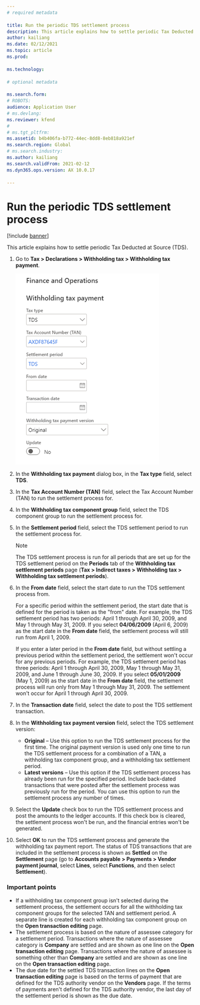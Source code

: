 ```yaml
---
# required metadata

title: Run the periodic TDS settlement process
description: This article explains how to settle periodic Tax Deducted at Source (TDS).
author: kailiang
ms.date: 02/12/2021
ms.topic: article
ms.prod: 

ms.technology: 

# optional metadata

ms.search.form: 
# ROBOTS: 
audience: Application User
# ms.devlang: 
ms.reviewer: kfend
# 
# ms.tgt_pltfrm: 
ms.assetid: b4b406fa-b772-44ec-8dd8-8eb818a921ef
ms.search.region: Global
# ms.search.industry: 
ms.author: kailiang
ms.search.validFrom: 2021-02-12
ms.dyn365.ops.version: AX 10.0.17

---
```


# Run the periodic TDS settlement process

[!include [banner](../../includes/banner.md)]

This article explains how to settle periodic Tax Deducted at Source (TDS).

1. Go to **Tax \> Declarations \> Withholding tax \> Withholding tax payment**.

    [![Withholding tax payment dialog box.](../media/apac-ind-TDS-47.png)](/media/apac-ind-TDS-47.png)

2. In the **Withholding tax payment** dialog box, in the **Tax type** field, select **TDS**.
3. In the **Tax Account Number (TAN)** field, select the Tax Account Number (TAN) to run the settlement process for.
4. In the **Withholding tax component group** field, select the TDS component group to run the settlement process for.
5. In the **Settlement period** field, select the TDS settlement period to run the settlement process for.

    > [!NOTE]
    > The TDS settlement process is run for all periods that are set up for the TDS settlement period on the **Periods** tab of the **Withholding tax settlement periods** page (**Tax \> Indirect taxes \> Withholding tax \> Withholding tax settlement periods**).

6. In the **From date** field, select the start date to run the TDS settlement process from.

    For a specific period within the settlement period, the start date that is defined for the period is taken as the "from" date. For example, the TDS settlement period has two periods: April 1 through April 30, 2009, and May 1 through May 31, 2009. If you select **04/06/2009** (April 6, 2009) as the start date in the **From date** field, the settlement process will still run from April 1, 2009.

    If you enter a later period in the **From date** field, but without settling a previous period within the settlement period, the settlement won't occur for any previous periods. For example, the TDS settlement period has three periods: April 1 through April 30, 2009, May 1 through May 31, 2009, and June 1 through June 30, 2009. If you select **05/01/2009** (May 1, 2009) as the start date in the **From date** field, the settlement process will run only from May 1 through May 31, 2009. The settlement won't occur for April 1 through April 30, 2009.

7. In the **Transaction date** field, select the date to post the TDS settlement transaction.
8. In the **Withholding tax payment version** field, select the TDS settlement version:

     - **Original** – Use this option to run the TDS settlement process for the first time. The original payment version is used only one time to run the TDS settlement process for a combination of a TAN, a withholding tax component group, and a withholding tax settlement period.
    - **Latest versions** – Use this option if the TDS settlement process has already been run for the specified period. Include back-dated transactions that were posted after the settlement process was previously run for the period. You can use this option to run the settlement process any number of times.

9. Select the **Update** check box to run the TDS settlement process and post the amounts to the ledger accounts. If this check box is cleared, the settlement process won't be run, and the financial entries won't be generated.
10. Select **OK** to run the TDS settlement process and generate the withholding tax payment report. The status of TDS transactions that are included in the settlement process is shown as **Settled** on the **Settlement** page (go to **Accounts payable \> Payments \> Vendor payment journal**, select **Lines**, select **Functions**, and then select **Settlement**).

### Important points

- If a withholding tax component group isn't selected during the settlement process, the settlement occurs for all the withholding tax component groups for the selected TAN and settlement period. A separate line is created for each withholding tax component group on the **Open transaction editing** page.
- The settlement process is based on the nature of assessee category for a settlement period. Transactions where the nature of assessee category is **Company** are settled and are shown as one line on the **Open transaction editing** page. Transactions where the nature of assessee is something other than **Company** are settled and are shown as one line on the **Open transaction editing** page.
- The due date for the settled TDS transaction lines on the **Open transaction editing** page is based on the terms of payment that are defined for the TDS authority vendor on the **Vendors** page. If the terms of payments aren't defined for the TDS authority vendor, the last day of the settlement period is shown as the due date.
